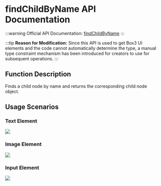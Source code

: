 # findChildByName API Documentation

:::warning
Official API Documentation: [findChildByName](https://docs.dao3.fun/api/ClientUI/UiNode.html#findChildByName)
:::

:::tip
**Reason for Modification:**
Since this API is used to get Box3 UI elements and the code cannot automatically determine the type, a manual type constraint mechanism has been introduced for creators to use for subsequent operations.
:::

## Function Description

Finds a child node by name and returns the corresponding child node object.

## Usage Scenarios

### Text Element

![](/uifind.webp)

### Image Element

![](/uiimg.webp)

### Input Element

![](/uiinp.webp)
